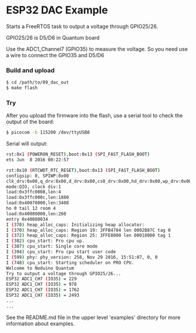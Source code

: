 ESP32 DAC Example
============================

Starts a FreeRTOS task to output a voltage through GPIO25/26.

GPIO25/26 is D5/D6 in Quantum board

Use the ADC1_Channel7 (GPIO35) to measure the voltage. So you need use a wire
to connect the GPIO35 and D5/D6


### Build and upload

```bash
$ cd /path/to/09_dac_out
$ make flash
```


### Try

After you upload the firmware into the flash, use a serial tool to check the
output of the board:

```bash
$ picocom -b 115200 /dev/ttyUSB0
```


Serial will output:

```bash
rst:0x1 (POWERON_RESET),boot:0x13 (SPI_FAST_FLASH_BOOT)
ets Jun  8 2016 00:22:57

rst:0x10 (RTCWDT_RTC_RESET),boot:0x13 (SPI_FAST_FLASH_BOOT)
configsip: 0, SPIWP:0x00
clk_drv:0x00,q_drv:0x00,d_drv:0x00,cs0_drv:0x00,hd_drv:0x00,wp_drv:0x00
mode:QIO, clock div:1
load:0x3ffc0008,len:4
load:0x3ffc000c,len:1880
load:0x40078000,len:3408
ho 0 tail 12 room 4
load:0x40080000,len:260
entry 0x40080034
I (370) heap_alloc_caps: Initializing heap allocator:
I (370) heap_alloc_caps: Region 19: 3FFB4784 len 0002B87C tag 0
I (372) heap_alloc_caps: Region 25: 3FFE8000 len 00018000 tag 1
I (382) cpu_start: Pro cpu up.
I (387) cpu_start: Single core mode
I (394) cpu_start: Pro cpu start user code
I (599) phy: phy_version: 258, Nov 29 2016, 15:51:07, 0, 0
I (748) cpu_start: Starting scheduler on PRO CPU.
Welcome to Noduino Quantum
Try to output a voltage through GPIO25/26... 
ESP32 ADC1_CH7 (IO35) = 229
ESP32 ADC1_CH7 (IO35) = 978
ESP32 ADC1_CH7 (IO35) = 1762
ESP32 ADC1_CH7 (IO35) = 2493
...
...

```

See the README.md file in the upper level 'examples' directory for more
information about examples.
